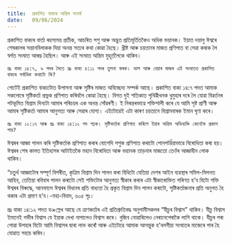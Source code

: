 ```yaml
---
title:  প্ৰকাশিত বাক্যৰ অন্তিম সংঘৰ্ষ
date:   09/06/2024
---
```


প্ৰকাশিত বাক্যৰ বাৰ্তা ৰহস্যময় প্ৰতীক, আচৰিত পশু আৰু অদ্ভুত প্ৰতিমূৰ্তিতকৈও অধিক ভয়ানক। ইয়াত দয়ালু ঈশ্বৰে শেষকালৰ সন্তানবিলাকক দিয়া অনন্ত সত্যৰ কথা কোৱা হৈছে। খ্ৰীষ্ট আৰু চয়তানৰ মাজত প্ৰণিপাত বা সেৱা কৰাক লৈ স্বৰ্গত সংঘাত আৰম্ভ হৈছিল। আৰু এই সংঘাত অন্তিম মুহূৰ্তলৈকে থাকিব।

`প্ৰঃ বাক্য ১৪:৭, ৯ পদৰ সৈতে প্ৰঃ বাক্য ৪:১১ পদৰ তুলনা কৰক। ভাল আৰু বেয়াৰ মাজৰ এই সংঘাতত প্ৰকাশিত বাক্যৰ সৰ্বাধিক কথাটো কি?`

গোটেই প্ৰকাশিত বাক্যটোত উপাসনা আৰু সৃষ্টিৰ মাজত অবিচ্ছেদ্য সম্পৰ্ক আছে। প্ৰকাশিত বাক্য ১৪:৭ পদত আমাক সকলোৰে সৃষ্টিকৰ্তা প্ৰভুক প্ৰণিপাত কৰিবলৈ কোৱা হৈছে। বিগত দুই শতিকাত পৃথিৱীখনক ধুমুহাৰ দৰে লৈ যোৱা বিৱৰ্তনৰ পটভূমিত বিশ্ৰাম দিনটো আমাৰ পৰিচয়ৰ এক অনন্ত সোঁৱৰণী। ই নিৰন্তৰভাৱে শক্তিশালী কৰে যে আমি সৃষ্ট প্ৰাণী আৰু আমাৰ সৃষ্টিকৰ্তা আমাৰ আনুগত্য আৰু সেৱাৰ যোগ্য। এইটোৱেই এটা কাৰণ চয়তানে বিশ্ৰামবাৰক ইমান ঘৃণা কৰে।

`প্ৰঃ বাক্য ১২:১৭ আৰু প্ৰঃ বাক্য ১৪:১২ পদ পঢ়ক। সৃষ্টিকৰ্তাক প্ৰণিপাত কৰিলে ইয়াৰ অন্তিম অভিব্যক্তি কেনেকৈ প্ৰকাশ পায়?`

ঈশ্বৰৰ আজ্ঞা পালন কৰি সৃষ্টিকৰ্তাক প্ৰণিপাত কৰাৰ যোগেদি পশুক প্ৰণিপাত কৰাটো পোনপটÏয়াভাৱে বিৰোধিতা কৰা হয়। ঈশ্বৰৰ শেষ কালত ইতিহাসৰ আটাইতকৈ মহান বিৰোধিতা আৰু ভয়ানক তাড়নাৰ মাজতো তেওঁৰ আজ্ঞাধীন লোক থাকিব।

“চতুৰ্থ আজ্ঞাটোৰ সম্পূৰ্ণ বিপৰীত, কৃত্ৰিম বিশ্ৰাম দিন পালন কৰা বিধিটো যেতিয়া দেশৰ আইন ব্যৱস্থাৰ সমিল-মিলনত আহিব, তেতিয়া ৰবিবাৰ পালন কৰাটো সেই শক্তিটোৰ আনুগত্য স্বীকাৰ কৰাৰ এটা স্বীকাৰোক্তিত পৰিণত হ’ব যিটো শক্তি ঈশ্বৰৰ বিৰুদ্ধে, আনফালে ঈশ্বৰৰ বিধানৰ প্ৰতি বাধ্যতা হৈ প্ৰকৃত বিশ্ৰাম দিন পালন কৰাটো, সৃষ্টিকৰ্তাজনাৰ প্ৰতি অনুগত হৈ থকাৰ এটা প্ৰমাণ হ’ব।-মহা-বিবাদ, ৬০৫ পৃঃ।

প্ৰঃ বাক্য ১৪:১২ পদত ড×ল্লেখ আছে যে ত্ৰাণকৰ্তাৰ এই প্ৰতিশ্ৰুতিবদ্ধ অনুগামীসকলৰ “যীচুৰ বিশ্বাস” থাকিব। যীচু বিশ্বাস ইমানেই গভীৰ বিশ্বাস যে ইয়াক দেখা নাপালেও বিশ্বাস কৰে। বুজিব নোৱাৰিলেও নেৰানেপেৰাকৈ লাগি থাকে। যীচুৰ পৰা পোৱা উপহাৰ যিটো আমি বিশ্বাসৰ দ্বাৰা লাভ কৰোঁ আৰু এইটোৱে আমাক আগন্তুক হ’বলগীয়া সংঘাতৰ মাজেৰে পাৰ হৈ যোৱাত সহায় কৰিব।